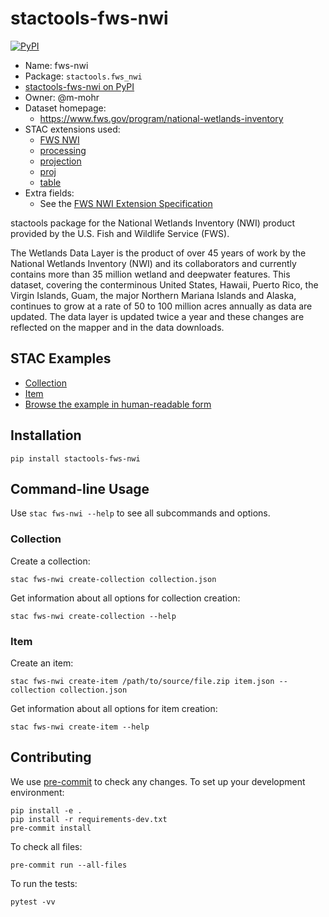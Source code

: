 # stactools-fws-nwi

[![PyPI](https://img.shields.io/pypi/v/stactools-fws-nwi)](https://pypi.org/project/stactools-fws-nwi/)

- Name: fws-nwi
- Package: `stactools.fws_nwi`
- [stactools-fws-nwi on PyPI](https://pypi.org/project/stactools-fws-nwi/)
- Owner: @m-mohr
- Dataset homepage:
  - <https://www.fws.gov/program/national-wetlands-inventory>
- STAC extensions used:
  - [FWS NWI](./extension/README.md)
  - [processing](https://github.com/stac-extensions/processing/)
  - [projection](https://github.com/stac-extensions/projection/)
  - [proj](https://github.com/stac-extensions/projection/)
  - [table](https://github.com/stac-extensions/table/)
- Extra fields:
  - See the [FWS NWI Extension Specification](./extension/README.md)

stactools package for the National Wetlands Inventory (NWI) product
provided by the U.S. Fish and Wildlife Service (FWS).

The Wetlands Data Layer is the product of over 45 years of work by the National
Wetlands Inventory (NWI) and its collaborators and currently contains more than
35 million wetland and deepwater features. This dataset, covering the conterminous 
United States, Hawaii, Puerto Rico, the Virgin Islands, Guam, the major Northern 
Mariana Islands and Alaska, continues to grow at a rate of 50 to 100 million acres 
annually as data are updated. The data layer is updated twice a year and these 
changes are reflected on the mapper and in the data downloads.

## STAC Examples

- [Collection](examples/collection.json)
- [Item](examples/item.json)
- [Browse the example in human-readable form](https://radiantearth.github.io/stac-browser/#/external/raw.githubusercontent.com/stactools-packages/fws-nwi/main/examples/collection.json)

## Installation

```shell
pip install stactools-fws-nwi
```

## Command-line Usage

Use `stac fws-nwi --help` to see all subcommands and options.

### Collection

Create a collection:

```shell
stac fws-nwi create-collection collection.json
```

Get information about all options for collection creation:

```shell
stac fws-nwi create-collection --help
```

### Item

Create an item:

```shell
stac fws-nwi create-item /path/to/source/file.zip item.json --collection collection.json
```

Get information about all options for item creation:

```shell
stac fws-nwi create-item --help
```

## Contributing

We use [pre-commit](https://pre-commit.com/) to check any changes.
To set up your development environment:

```shell
pip install -e .
pip install -r requirements-dev.txt
pre-commit install
```

To check all files:

```shell
pre-commit run --all-files
```

To run the tests:

```shell
pytest -vv
```
